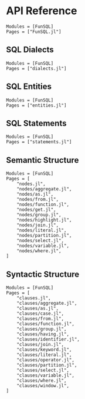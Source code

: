 # API Reference

```@autodocs
Modules = [FunSQL]
Pages = ["FunSQL.jl"]
```


## SQL Dialects

```@autodocs
Modules = [FunSQL]
Pages = ["dialects.jl"]
```

## SQL Entities

```@autodocs
Modules = [FunSQL]
Pages = ["entities.jl"]
```


## SQL Statements

```@autodocs
Modules = [FunSQL]
Pages = ["statements.jl"]
```


## Semantic Structure

```@autodocs
Modules = [FunSQL]
Pages = [
    "nodes.jl",
    "nodes/aggregate.jl",
    "nodes/as.jl",
    "nodes/from.jl",
    "nodes/function.jl",
    "nodes/get.jl",
    "nodes/group.jl",
    "nodes/highlight.jl",
    "nodes/join.jl",
    "nodes/literal.jl",
    "nodes/partition.jl",
    "nodes/select.jl",
    "nodes/variable.jl",
    "nodes/where.jl",
]
```


## Syntactic Structure

```@autodocs
Modules = [FunSQL]
Pages = [
    "clauses.jl",
    "clauses/aggregate.jl",
    "clauses/as.jl",
    "clauses/case.jl",
    "clauses/from.jl",
    "clauses/function.jl",
    "clauses/group.jl",
    "clauses/having.jl",
    "clauses/identifier.jl",
    "clauses/join.jl",
    "clauses/keyword.jl",
    "clauses/literal.jl",
    "clauses/operator.jl",
    "clauses/partition.jl",
    "clauses/select.jl",
    "clauses/variable.jl",
    "clauses/where.jl",
    "clauses/window.jl",
]
```

